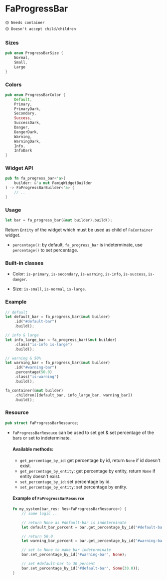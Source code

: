 # FaProgressBar

```
🟡 Needs container
🟡 Doesn't accept child/children
```

### Sizes
```rust
pub enum ProgressBarSize {
    Normal,
    Small,
    Large
}
```

### Colors
```rust
pub enum ProgressBarColor {
    Default,
    Primary,
    PrimaryDark,
    Secondary,
    Success,
    SuccessDark,
    Danger,
    DangerDark,
    Warning,
    WarningDark,
    Info,
    InfoDark
}
```

### Widget API
```rust
pub fn fa_progress_bar<'a>(
    builder: &'a mut FamiqWidgetBuilder
) -> FaProgressBarBuilder<'a> {
    // ..
}
```

### Usage
```rust
let bar = fa_progress_bar(&mut builder).build();
```
Return `Entity` of the widget which must be used as child of `FaContainer` widget.
- `percentage()`: by default, `fa_progress_bar` is indeterminate, use `percentage()` to set percentage.


### Built-in classes
- Color: `is-primary`, `is-secondary`, `is-warning`, `is-info`, `is-success`, `is-danger`.

- Size: `is-small`, `is-normal`, `is-large`.

### Example
```rust
// default
let default_bar = fa_progress_bar(&mut builder)
    .id("#default-bar")
    .build();

// info & large
let info_large_bar = fa_progress_bar(&mut builder)
    .class("is-info is-large")
    .build();

// warning & 50%
let warning_bar = fa_progress_bar(&mut builder)
    .id("#warning-bar")
    .percentage(50.0)
    .class("is-warning")
    .build();

fa_container(&mut builder)
    .children([default_bar, info_large_bar, warning_bar])
    .build();
```

### Resource
```rust
pub struct FaProgressBarResource;
```
- `FaProgressBarResouce` can be used to set get & set percentage of the bars or set to indeterminate.
  #### Available methods:
  - `get_percentage_by_id`: get percentage by id, return `None` if id doesn't exist.
  - `get_percentage_by_entity`: get percentage by entity, return `None` if entity doesn't exist.
  - `set_percentage_by_id`: set percentage by id.
  - `set_percentage_by_entity`: set percentage by entity.

  #### Example of `FaProgressBarResource`
  ```rust
  fn my_system(bar_res: Res<FaProgressBarResource>) {
      // some logic ..

      // return None as #default-bar is indeterminate
      let default_bar_percent = bar.get_percentage_by_id("#default-bar");

      // return 50.0
      let warning_bar_percent = bar.get_percentage_by_id("#warning-bar").unwrap();

      // set to None to make bar indeterminate
      bar.set_percentage_by_id("#warning-bar", None);

      // set #default-bar to 30 percent
      bar.set_percentage_by_id("#default-bar", Some(30.0));
  }
  ```
